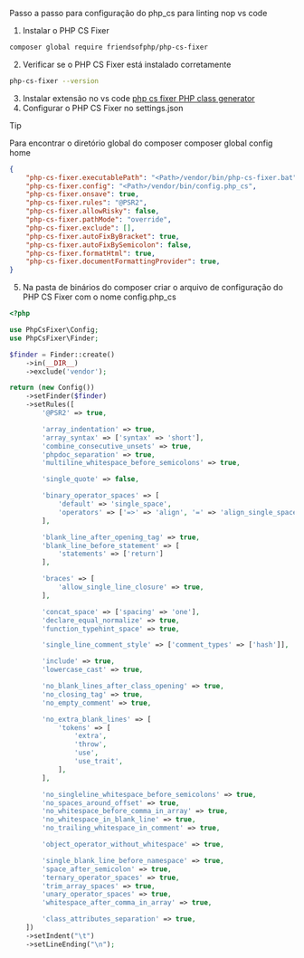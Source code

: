 
Passo a passo para configuração do php_cs para linting nop vs code


1. Instalar o PHP CS Fixer
```bash
composer global require friendsofphp/php-cs-fixer
```
2. Verificar se o PHP CS Fixer está instalado corretamente
```bash
php-cs-fixer --version
```
3.  Instalar extensão no vs code
	[php cs fixer ](https://marketplace.visualstudio.com/items?itemName=junstyle.php-cs-fixer)
        [PHP class generator](https://marketplace.visualstudio.com/items?itemName=damianbal.vs-phpclassgen)
5. Configurar o PHP CS Fixer no settings.json

> [!TIP]
> Para encontrar o diretório global do composer
> composer global config home


```json
{
    "php-cs-fixer.executablePath": "<Path>/vendor/bin/php-cs-fixer.bat",
    "php-cs-fixer.config": "<Path>/vendor/bin/config.php_cs",
    "php-cs-fixer.onsave": true,
    "php-cs-fixer.rules": "@PSR2",
    "php-cs-fixer.allowRisky": false, 
    "php-cs-fixer.pathMode": "override",
    "php-cs-fixer.exclude": [],
    "php-cs-fixer.autoFixByBracket": true,
    "php-cs-fixer.autoFixBySemicolon": false,
    "php-cs-fixer.formatHtml": true,
    "php-cs-fixer.documentFormattingProvider": true,
}
```

5. Na pasta de binários do composer criar o arquivo de configuração do PHP CS Fixer com o nome config.php_cs
```php
<?php

use PhpCsFixer\Config;
use PhpCsFixer\Finder;

$finder = Finder::create()
    ->in(__DIR__)
    ->exclude('vendor');

return (new Config())
    ->setFinder($finder)
    ->setRules([
        '@PSR2' => true,

        'array_indentation' => true,
        'array_syntax' => ['syntax' => 'short'],
        'combine_consecutive_unsets' => true,
        'phpdoc_separation' => true,
        'multiline_whitespace_before_semicolons' => true,

        'single_quote' => false,

        'binary_operator_spaces' => [
            'default' => 'single_space',
            'operators' => ['=>' => 'align', '=' => 'align_single_space_minimal']
        ],

        'blank_line_after_opening_tag' => true,
        'blank_line_before_statement' => [
            'statements' => ['return']
        ],

        'braces' => [
            'allow_single_line_closure' => true,
        ],

        'concat_space' => ['spacing' => 'one'],
        'declare_equal_normalize' => true,
        'function_typehint_space' => true,

        'single_line_comment_style' => ['comment_types' => ['hash']],

        'include' => true,
        'lowercase_cast' => true,

        'no_blank_lines_after_class_opening' => true,
        'no_closing_tag' => true,
        'no_empty_comment' => true,

        'no_extra_blank_lines' => [
            'tokens' => [
                'extra',
                'throw',
                'use',
                'use_trait',
            ],
        ],

        'no_singleline_whitespace_before_semicolons' => true,
        'no_spaces_around_offset' => true,
        'no_whitespace_before_comma_in_array' => true,
        'no_whitespace_in_blank_line' => true,
        'no_trailing_whitespace_in_comment' => true,

        'object_operator_without_whitespace' => true,

        'single_blank_line_before_namespace' => true,
        'space_after_semicolon' => true,
        'ternary_operator_spaces' => true,
        'trim_array_spaces' => true,
        'unary_operator_spaces' => true,
        'whitespace_after_comma_in_array' => true,

        'class_attributes_separation' => true,
    ])
    ->setIndent("\t")
    ->setLineEnding("\n");
```
